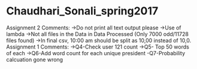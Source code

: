 # Chaudhari_Sonali_spring2017
Assignment 2 Comments:
->Do not print all text output please
->Use of lambda
->Not all files in the Data in Data Processed (Only 7000 odd/11728 files found)
->In final csv, 10:00 am should be split as 10,00 instead of 10,0. </br>
Assignment 1 Comments:
->Q4-Check user 121 count
->Q5- Top 50 words of each
->Q6-Add word count for each unique president
-Q7-Probability calcuation gone wrong
